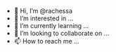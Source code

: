 - 👋 Hi, I’m @rachessa
- 👀 I’m interested in ...
- 🌱 I’m currently learning ...
- 💞️ I’m looking to collaborate on ...
- 📫 How to reach me ...

<!---
rachessa/rachessa is a ✨ special ✨ repository because its `README.md` (this file) appears on your GitHub profile.
You can click the Preview link to take a look at your changes.
--->
